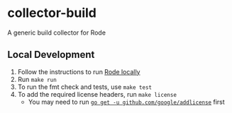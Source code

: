 # collector-build

A generic build collector for Rode

## Local Development

1. Follow the instructions to run [Rode locally](https://github.com/rode/rode/blob/main/docs/development.md#development)
1. Run `make run`
1. To run the fmt check and tests, use `make test`
1. To add the required license headers, run `make license`
    - You may need to run [`go get -u github.com/google/addlicense`](https://github.com/google/addlicense) first
